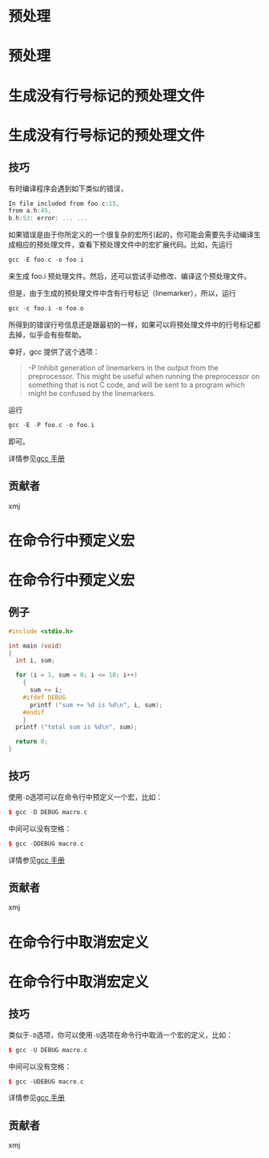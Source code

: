 # 预处理

# 预处理

# 生成没有行号标记的预处理文件

# 生成没有行号标记的预处理文件

## 技巧

有时编译程序会遇到如下类似的错误，

```cpp
In file included from foo.c:15,
from a.h:45,
b.h:53: error: ... ... 
```

如果错误是由于你所定义的一个很复杂的宏所引起的，你可能会需要先手动编译生成相应的预处理文件，查看下预处理文件中的宏扩展代码。比如，先运行

```cpp
gcc -E foo.c -o foo.i 
```

来生成 foo.i 预处理文件。然后，还可以尝试手动修改、编译这个预处理文件。

但是，由于生成的预处理文件中含有行号标记（linemarker），所以，运行

```cpp
gcc -c foo.i -o foo.o 
```

所得到的错误行号信息还是跟最初的一样，如果可以将预处理文件中的行号标记都去掉，似乎会有些帮助。

幸好，gcc 提供了这个选项：

> -P Inhibit generation of linemarkers in the output from the preprocessor. This might be useful when running the preprocessor on something that is not C code, and will be sent to a program which might be confused by the linemarkers.

运行

```cpp
gcc -E -P foo.c -o foo.i 
```

即可。

详情参见[gcc 手册](https://gcc.gnu.org/onlinedocs/gcc/Preprocessor-Options.html#Preprocessor-Options)

## 贡献者

xmj

# 在命令行中预定义宏

# 在命令行中预定义宏

## 例子

```cpp
#include <stdio.h>

int main (void)
{
  int i, sum;

  for (i = 1, sum = 0; i <= 10; i++)
    {
      sum += i;
    #ifdef DEBUG
      printf ("sum += %d is %d\n", i, sum);
    #endif
    }
  printf ("total sum is %d\n", sum);

  return 0;
} 
```

## 技巧

使用`-D`选项可以在命令行中预定义一个宏，比如：

```cpp
$ gcc -D DEBUG macro.c 
```

中间可以没有空格：

```cpp
$ gcc -DDEBUG macro.c 
```

详情参见[gcc 手册](https://gcc.gnu.org/onlinedocs/gcc/Preprocessor-Options.html#Preprocessor-Options)

## 贡献者

xmj

# 在命令行中取消宏定义

# 在命令行中取消宏定义

## 技巧

类似于`-D`选项，你可以使用`-U`选项在命令行中取消一个宏的定义，比如：

```cpp
$ gcc -U DEBUG macro.c 
```

中间可以没有空格：

```cpp
$ gcc -UDEBUG macro.c 
```

详情参见[gcc 手册](https://gcc.gnu.org/onlinedocs/gcc/Preprocessor-Options.html#Preprocessor-Options)

## 贡献者

xmj